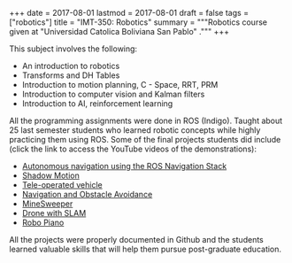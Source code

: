 +++
date = 2017-08-01
lastmod = 2017-08-01
draft = false
tags = ["robotics"]
title = "IMT-350: Robotics"
summary = """Robotics course given at \"Universidad Catolica Boliviana San Pablo\" ."""
+++

This subject involves the following:
- An introduction to robotics
- Transforms and DH Tables
- Introduction to motion planning, C - Space, RRT, PRM
- Introduction to computer vision and Kalman filters
- Introduction to AI, reinforcement learning

All the programming assignments were done in ROS (Indigo). Taught about 25 last semester students who learned robotic concepts while highly practicing them using ROS. 
Some of the final projects students did include (click the link to access the YouTube videos of the demonstrations):

- [Autonomous navigation using the ROS Navigation Stack](https://www.youtube.com/watch?v=dSypf14WUvg)
- [Shadow Motion](https://www.youtube.com/watch?v=nkP3A7bOTHU)
- [Tele-operated vehicle](https://www.youtube.com/watch?v=8ORvbwnbxhU)
- [Navigation and Obstacle Avoidance](https://youtu.be/z7xy2I1ssTU)
- [MineSweeper](https://www.youtube.com/watch?v=TbKJC3mvNU0&feature=youtu.be)
- [Drone with SLAM](https://www.youtube.com/watch?v=n_EQpaeoQSU)
- [Robo Piano](https://www.youtube.com/watch?v=lEzVn2lYCRk)

All the projects were properly documented in Github and the students learned valuable skills that will help them pursue post-graduate education.


